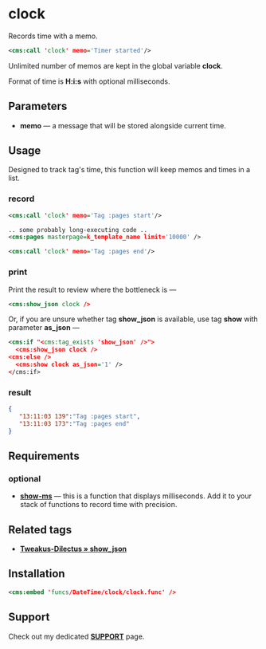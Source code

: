 # clock

Records time with a memo.

```xml
<cms:call 'clock' memo='Timer started'/>
```

Unlimited number of memos are kept in the global variable **clock**.

Format of time is **H:i:s** with optional milliseconds.

## Parameters

* __memo__ — a message that will be stored alongside current time.

## Usage

Designed to track tag's time, this function will keep memos and times in a list.

### record

```xml
<cms:call 'clock' memo='Tag :pages start'/>

.. some probably long-executing code ..
<cms:pages masterpage=k_template_name limit='10000' />

<cms:call 'clock' memo='Tag :pages end'/>
```

### print

Print the result to review where the bottleneck is —

```xml
<cms:show_json clock />
```

Or, if you are unsure whether tag **show_json** is available, use tag **show** with parameter **as_json** &mdash;

```xml
<cms:if "<cms:tag_exists 'show_json' />">
  <cms:show_json clock />
<cms:else />
  <cms:show clock as_json='1' />
</cms:if>
```

### result

```json
{
   "13:11:03 139":"Tag :pages start",
   "13:11:03 173":"Tag :pages end"
}
```

## Requirements

### optional

* [__show-ms__](../show-ms/) &mdash; this is a function that displays milliseconds. Add it to your stack of functions to record time with precision.

## Related tags

* [**Tweakus-Dilectus &raquo; show_json**](https://github.com/trendoman/Tweakus-Dilectus/tree/main/anton.cms%40ya.ru__tags-new/show_json/)

## Installation

```xml
<cms:embed 'funcs/DateTime/clock/clock.func' />
```

## Support

Check out my dedicated [**SUPPORT**](/SUPPORT.md) page.
